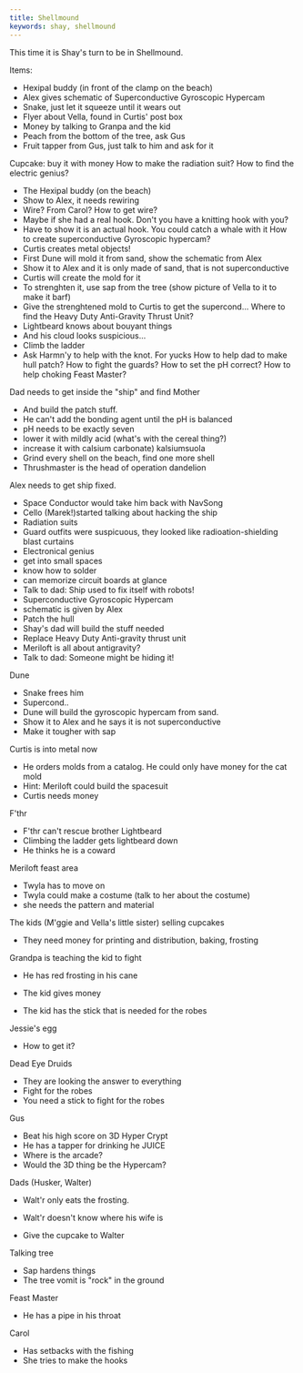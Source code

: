 ```yaml
---
title: Shellmound
keywords: shay, shellmound
---
```


This time it is Shay's turn to be in Shellmound.

Items:
 - Hexipal buddy (in front of the clamp on the beach)
 - Alex gives schematic of Superconductive Gyroscopic Hypercam
 - Snake, just let it squeeze until it wears out
 - Flyer about Vella, found in Curtis' post box
 - Money by talking to Granpa and the kid
 - Peach from the bottom of the tree, ask Gus
 - Fruit tapper from Gus, just talk to him and ask for it

Cupcake: buy it with money
How to make the radiation suit?
How to find the electric genius?
 - The Hexipal buddy (on the beach)
 - Show to Alex, it needs rewiring
 - Wire? From Carol?
How to get wire?
 - Maybe if she had a real hook. Don't you have a knitting hook with you?
 - Have to show it is an actual hook. You could catch a whale with it
How to create superconductive Gyroscopic hypercam?
 - Curtis creates metal objects!
 - First Dune will mold it from sand, show the schematic from Alex
 - Show it to Alex and it is only made of sand, that is not superconductive
 - Curtis will create the mold for it
 - To strenghten it, use sap from the tree (show picture of Vella to it to make it barf)
 - Give the strenghtened mold to Curtis to get the supercond...
Where to find the Heavy Duty Anti-Gravity Thrust Unit?
 - Lightbeard knows about bouyant things
 - And his cloud looks suspicious...
 - Climb the ladder
 - Ask Harmn'y to help with the knot. For yucks
How to help dad to make hull patch?
How to fight the guards?
How to set the pH correct?
How to help choking Feast Master?



Dad needs to get inside the "ship" and find Mother
 - And build the patch stuff.
 - He can't add the bonding agent until the pH is balanced
 - pH needs to be exactly seven
  - lower it with mildly acid (what's with the cereal thing?)
  - increase it with calsium carbonate) kalsiumsuola
   - Grind every shell on the beach, find one more shell
 - Thrushmaster is the head of operation dandelion

Alex needs to get ship fixed.
 - Space Conductor would take him back with NavSong
 - Cello (Marek!)started talking about hacking the ship
 - Radiation suits
  - Guard outfits were suspicuous, they looked like radioation-shielding blast curtains
 - Electronical genius
  - get into small spaces
  - know how to solder
  - can memorize circuit boards at glance
  - Talk to dad: Ship used to fix itself with robots!
 - Superconductive Gyroscopic Hypercam
  - schematic is given by Alex
 - Patch the hull
  - Shay's dad will build the stuff needed
 - Replace Heavy Duty Anti-gravity thrust unit
  - Meriloft is all about antigravity?
  - Talk to dad: Someone might be hiding it!

Dune
 - Snake frees him
 - Supercond.. 
 - Dune will build the gyroscopic hypercam from sand.
  - Show it to Alex and he says it is not superconductive
  - Make it tougher with sap

Curtis is into metal now
 - He orders molds from a catalog. He could only have money for the cat mold
 - Hint: Meriloft could build the spacesuit
 - Curtis needs money

F'thr
 - F'thr can't rescue brother Lightbeard
 - Climbing the ladder gets lightbeard down
 - He thinks he is a coward

Meriloft feast area
 - Twyla has to move on
 - Twyla could make a costume (talk to her about the costume)
  - she needs the pattern and material

The kids (M'ggie and Vella's little sister) selling cupcakes
 - They need money for printing and distribution, baking, frosting

Grandpa is teaching the kid to fight
 - He has red frosting in his cane
 - The kid gives money

 - The kid has the stick that is needed for the robes

Jessie's egg
 - How to get it?

Dead Eye Druids
 - They are looking the answer to everything
 - Fight for the robes
 - You need a stick to fight for the robes

Gus
 - Beat his high score on 3D Hyper Crypt
 - He has a tapper for drinking he JUICE
 - Where is the arcade?
 - Would the 3D thing be the Hypercam?

Dads (Husker, Walter)
 - Walt'r only eats the frosting.
 - Walt'r doesn't know where his wife is

 - Give the cupcake to Walter

Talking tree
 - Sap hardens things
 - The tree vomit is "rock" in the ground

Feast Master
 - He has a pipe in his throat

Carol
 - Has setbacks with the fishing
 - She tries to make the hooks
